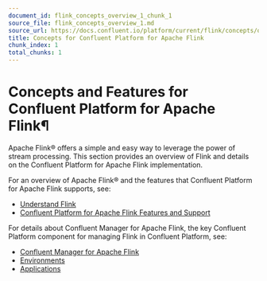 ```yaml
---
document_id: flink_concepts_overview_1_chunk_1
source_file: flink_concepts_overview_1.md
source_url: https://docs.confluent.io/platform/current/flink/concepts/overview.html
title: Concepts for Confluent Platform for Apache Flink
chunk_index: 1
total_chunks: 1
---
```


# Concepts and Features for Confluent Platform for Apache Flink¶

Apache Flink® offers a simple and easy way to leverage the power of stream processing. This section provides an overview of Flink and details on the Confluent Platform for Apache Flink implementation.

For an overview of Apache Flink® and the features that Confluent Platform for Apache Flink supports, see:

  * [Understand Flink](flink.html#cp-flink-concepts)
  * [Confluent Platform for Apache Flink Features and Support](../jobs/applications/supported-features.html#cpflink-vs-oss)

For details about Confluent Manager for Apache Flink, the key Confluent Platform component for managing Flink in Confluent Platform, see:

  * [Confluent Manager for Apache Flink](cmf.html#cmf)
  * [Environments](../configure/environments.html#cmf-environments)
  * [Applications](../jobs/applications/overview.html#cmf-applications)
